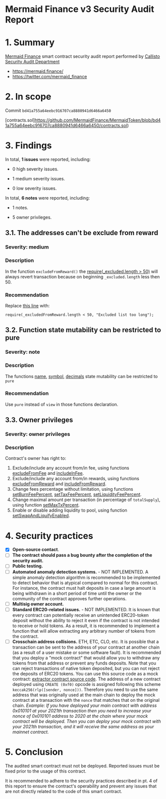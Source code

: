 # Mermaid Finance v3 Security Audit Report

# 1. Summary

[Mermaid Finance](https://github.com/MermaidFinance/MermaidToken/blob/main/contracts.sol) smart contract security audit report performed by [Callisto Security Audit Department](https://github.com/EthereumCommonwealth/Auditing)

- https://mermaid.finance/
- https://twitter.com/mermaid_finance

# 2. In scope

Commit `bd41a755a64eebc916707ca8880941d6466a6450`

[contracts.sol]https://github.com/MermaidFinance/MermaidToken/blob/bd41a755a64eebc916707ca8880941d6466a6450/contracts.sol)

# 3. Findings

In total, **1 issues** were reported, including:

- 0 high severity issues.

- 1 medium severity issues.

- 0 low severity issues.

In total, **6 notes** were reported, including:

- 1 notes.

- 5 owner privileges.


## 3.1. The addresses can't be exclude from reward

### Severity: medium

### Description

In the function `excludeFromReward()` the [require(_excluded.length > 50)](https://github.com/MermaidFinance/MermaidToken/blob/bd41a755a64eebc916707ca8880941d6466a6450/contracts.sol#L892) will always revert transaction because on beginning `_excluded.length` less then 50.

### Recommendation

Replace [this line](https://github.com/MermaidFinance/MermaidToken/blob/bd41a755a64eebc916707ca8880941d6466a6450/contracts.sol#L892) with:
```Solidity
require(_excludedFromReward.length < 50, "Excluded list too long");

```

## 3.2. Function state mutability can be restricted to pure

### Severity: note

### Description

The functions [name](https://github.com/MermaidFinance/MermaidToken/blob/bd41a755a64eebc916707ca8880941d6466a6450/contracts.sol#L803), [symbol](https://github.com/MermaidFinance/MermaidToken/blob/bd41a755a64eebc916707ca8880941d6466a6450/contracts.sol#L807), [decimals](https://github.com/MermaidFinance/MermaidToken/blob/bd41a755a64eebc916707ca8880941d6466a6450/contracts.sol#L811) state mutability can be restricted to `pure`

### Recommendation

Use `pure` instead of `view` in those functions declaration.


## 3.3. Owner privileges

### Severity: owner privileges

### Description

Contract's owner has right to:

1. Exclude/include any account from/in fee, using functions [excludeFromFee](https://github.com/MermaidFinance/MermaidToken/blob/bd41a755a64eebc916707ca8880941d6466a6450/contracts.sol#L914) and [includeInFee](https://github.com/MermaidFinance/MermaidToken/blob/bd41a755a64eebc916707ca8880941d6466a6450/contracts.sol#L918).
2. Exclude/include any account from/in rewards, using functions [excludeFromReward](https://github.com/MermaidFinance/MermaidToken/blob/bd41a755a64eebc916707ca8880941d6466a6450/contracts.sol#L891) and [includeFromReward](https://github.com/MermaidFinance/MermaidToken/blob/bd41a755a64eebc916707ca8880941d6466a6450/contracts.sol#L901).
3. Change fees percentage without limitation, using functions [setBurnFeePercent](https://github.com/MermaidFinance/MermaidToken/blob/bd41a755a64eebc916707ca8880941d6466a6450/contracts.sol#L922), [setTaxFeePercent](https://github.com/MermaidFinance/MermaidToken/blob/bd41a755a64eebc916707ca8880941d6466a6450/contracts.sol#L926), [setLiquidityFeePercent](https://github.com/MermaidFinance/MermaidToken/blob/bd41a755a64eebc916707ca8880941d6466a6450/contracts.sol#L930).
4. Change maximal amount per transaction (in percentage of `totalSupply`), using function [setMaxTxPercent](https://github.com/MermaidFinance/MermaidToken/blob/bd41a755a64eebc916707ca8880941d6466a6450/contracts.sol#L934).
5. Enable or disable adding liquidity to pool, using function [setSwapAndLiquifyEnabled](https://github.com/MermaidFinance/MermaidToken/blob/bd41a755a64eebc916707ca8880941d6466a6450/contracts.sol#L940).



# 4. Security practices

- [x] **Open-source contact**.
- [ ] **The contract should pass a bug bounty after the completion of the security audit.**
- [ ] **Public testing.**
- [ ] **Automated anomaly detection systems.** - NOT IMPLEMENTED. A simple anomaly detection algorithm is recommended to be implemented to detect behavior that is atypical compared to normal for this contract. For instance, the contract must halt deposits in case a large amount is being withdrawn in a short period of time until the owner or the community of the contract approves further operations.
- [ ] **Multisig owner account.**
- [ ] **Standard ERC20-related issues.** - NOT IMPLEMENTED. It is known that every contract can potentially receive an unintended ERC20-token deposit without the ability to reject it even if the contract is not intended to receive or hold tokens. As a result, it is recommended to implement a function that will allow extracting any arbitrary number of tokens from the contract.
- [ ] **Crosschain address collisions.** ETH, ETC, CLO, etc. It is possible that a transaction can be sent to the address of your contract at another chain (as a result of a user mistake or some software fault). It is recommended that you deploy a "mock contract" that would allow you to withdraw any tokens from that address or prevent any funds deposits. Note that you can reject transactions of native token deposited, but you can not reject the deposits of ERC20 tokens. You can use this source code as a mock contract: [extractor contract source code](https://github.com/EthereumCommonwealth/GNT-emergency-extractor-contract/blob/master/extractor.sol). The address of a new contract deployed using `CREATE (0xf0)` opcode is assigned following this scheme `keccak256(rlp([sender, nonce]))`. Therefore you need to use the same address that was originally used at the main chain to deploy the mock contract at a transaction with the `nonce` that matches that on the original chain. _Example: If you have deployed your main contract with address 0x010101 at your 2021th transaction then you need to increase your nonce of 0x010101 address to 2020 at the chain where your mock contract will be deployed. Then you can deploy your mock contract with your 2021th transaction, and it will receive the same address as your mainnet contract._

# 5. Conclusion

The audited smart contract must not be deployed. Reported issues must be fixed prior to the usage of this contract.

It is recommended to adhere to the security practices described in pt. 4 of this report to ensure the contract's operability and prevent any issues that are not directly related to the code of this smart contract.
